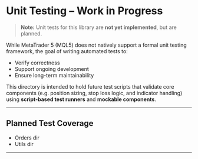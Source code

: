 # Unit Testing – Work in Progress

> **Note:** Unit tests for this library are **not yet implemented**, but are planned.

While MetaTrader 5 (MQL5) does not natively support a formal unit testing framework, the goal of writing automated tests to:
- Verify correctness
- Support ongoing development
- Ensure long-term maintainability

This directory is intended to hold future test scripts that validate core components (e.g. position sizing, stop loss logic, and indicator handling) using **script-based test runners** and **mockable components**.

---

## Planned Test Coverage

- Orders dir
- Utils dir

---

